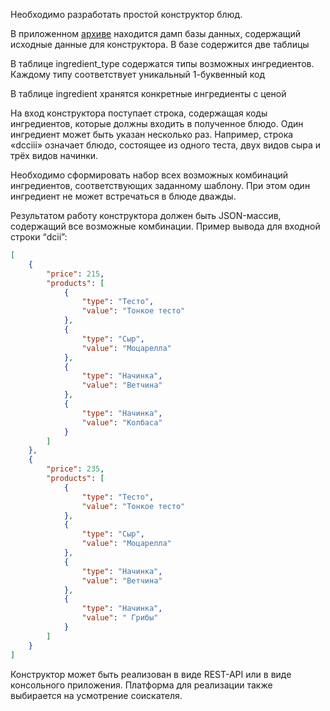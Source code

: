 Необходимо разработать простой конструктор блюд.

В приложенном [архиве](./test_task_202204011832.sql) находится дамп базы данных, содержащий исходные данные для конструктора. В базе содержится две таблицы

В таблице ingredient_type содержатся типы возможных ингредиентов. Каждому типу соответствует уникальный 1-буквенный код

В таблице ingredient хранятся конкретные ингредиенты с ценой

На вход конструктора поступает строка, содержащая коды ингредиентов, которые должны входить в полученное блюдо. Один ингредиент может быть указан несколько раз. Например, строка «dcciii» означает блюдо, состоящее из одного теста, двух видов сыра и трёх видов начинки.

Необходимо сформировать набор всех возможных комбинаций ингредиентов, соответствующих заданному шаблону. При этом один ингредиент не может встречаться в блюде дважды.

Результатом работу конструктора должен быть JSON-массив, содержащий все возможные комбинации. Пример вывода для входной строки “dcii”:
```json
[
    {
        "price": 215,
        "products": [
            {
                "type": "Тесто",
                "value": "Тонкое тесто"
            },
            {
                "type": "Сыр",
                "value": "Моцарелла"
            },
            {
                "type": "Начинка",
                "value": "Ветчина"
            },
            {
                "type": "Начинка",
                "value": "Колбаса"
            }
        ]
    },
    {
        "price": 235,
        "products": [
            {
                "type": "Тесто",
                "value": "Тонкое тесто"
            },
            {
                "type": "Сыр",
                "value": "Моцарелла"
            },
            {
                "type": "Начинка",
                "value": "Ветчина"
            },
            {
                "type": "Начинка",
                "value": " Грибы"
            }
        ]
    }
]
```
Конструктор может быть реализован в виде REST-API или в виде консольного приложения. Платформа для реализации также выбирается на усмотрение соискателя.
